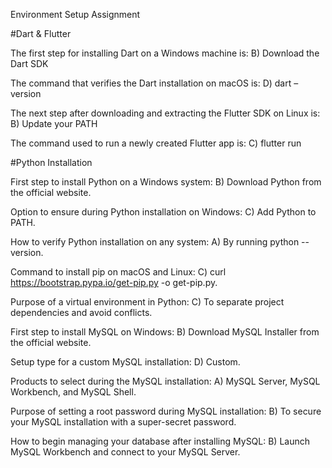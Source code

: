 
Environment Setup Assignment

#Dart & Flutter

The first step for installing Dart on a Windows machine is:
B) Download the Dart SDK


The command that verifies the Dart installation on macOS is:
D) dart –version

The next step after downloading and extracting the Flutter SDK on Linux is:
B) Update your PATH

The command used to run a newly created Flutter app is:
C) flutter run

#Python Installation

First step to install Python on a Windows system: 
B) Download Python from the official website.

Option to ensure during Python installation on Windows: 
C) Add Python to PATH.

How to verify Python installation on any system: 
A) By running python --version.

Command to install pip on macOS and Linux: 
C) curl https://bootstrap.pypa.io/get-pip.py -o get-pip.py.

Purpose of a virtual environment in Python: 
C) To separate project dependencies and avoid conflicts.

First step to install MySQL on Windows: 
B) Download MySQL Installer from the official website.

Setup type for a custom MySQL installation: 
D) Custom.

Products to select during the MySQL installation: 
A) MySQL Server, MySQL Workbench, and MySQL Shell.

Purpose of setting a root password during MySQL installation: 
B) To secure your MySQL installation with a super-secret password.

How to begin managing your database after installing MySQL: 
B) Launch MySQL Workbench and connect to your MySQL Server.


